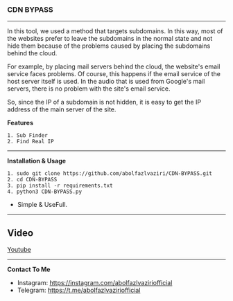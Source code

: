 ### CDN BYPASS
------
In this tool, we used a method that targets subdomains. In this way, most of the websites prefer to leave the subdomains in the normal state and not hide them because of the problems caused by placing the subdomains behind the cloud.

For example, by placing mail servers behind the cloud, the website's email service faces problems. Of course, this happens if the email service of the host server itself is used. In the audio that is used from Google's mail servers, there is no problem with the site's email service.

So, since the IP of a subdomain is not hidden, it is easy to get the IP address of the main server of the site.


**Features**
```
1. Sub Finder
2. Find Real IP
```

---

**Installation & Usage**
```
1. sudo git clone https://github.com/abolfazlvaziri/CDN-BYPASS.git
2. cd CDN-BYPASS
3. pip install -r requirements.txt
4. python3 CDN-BYPASS.py
```
- Simple & UseFull.

---

## Video
<a href="https://www.youtube.com/watch?v=26s7QNEFn14">Youtube</a>

---

**Contact To Me**
- Instagram: https://instagram.com/abolfazlvaziriofficial
- Telegram: https://t.me/abolfazlvaziriofficial
